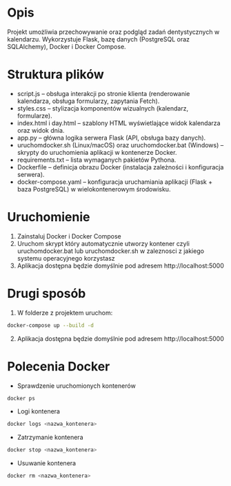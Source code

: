 # Opis

Projekt umożliwia przechowywanie oraz podgląd zadań dentystycznych w kalendarzu. Wykorzystuje Flask, bazę danych (PostgreSQL oraz SQLAlchemy), Docker i Docker Compose.

# Struktura plików
* script.js – obsługa interakcji po stronie klienta (renderowanie kalendarza, obsługa formularzy, zapytania Fetch).
* styles.css – stylizacja komponentów wizualnych (kalendarz, formularze).
* index.html i day.html – szablony HTML wyświetlające widok kalendarza oraz widok dnia.
* app.py – główna logika serwera Flask (API, obsługa bazy danych).
* uruchomdocker.sh (Linux/macOS) oraz uruchomdocker.bat (Windows) – skrypty do uruchomienia aplikacji w kontenerze Docker.
* requirements.txt – lista wymaganych pakietów Pythona.
* Dockerfile – definicja obrazu Docker (instalacja zależności i konfiguracja serwera).
* docker-compose.yaml – konfiguracja uruchamiania aplikacji (Flask + baza PostgreSQL) w wielokontenerowym środowisku.

# Uruchomienie 
1. Zainstaluj Docker i Docker Compose 
2. Uruchom skrypt który automatycznie utworzy kontener czyli uruchomdocker.bat lub uruchomdocker.sh w zaleznosci z jakiego systemu operacyjnego korzystasz 
3. Aplikacja dostępna będzie domyślnie pod adresem http://localhost:5000

# Drugi sposób 

1. W folderze z projektem uruchom: 
``` bash
docker-compose up --build -d
```
2. Aplikacja dostępna będzie domyślnie pod adresem http://localhost:5000


# Polecenia Docker
* Sprawdzenie uruchomionych kontenerów
``` bash
docker ps
```
* Logi kontenera
``` bash
docker logs <nazwa_kontenera>
```
* Zatrzymanie kontenera
``` bash
docker stop <nazwa_kontenera>
```
* Usuwanie kontenera
``` bash
docker rm <nazwa_kontenera>
```
